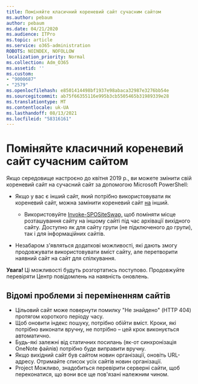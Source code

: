 ```yaml
---
title: Поміняйте класичний кореневий сайт сучасним сайтом
ms.author: pebaum
author: pebaum
ms.date: 04/21/2020
ms.audience: ITPro
ms.topic: article
ms.service: o365-administration
ROBOTS: NOINDEX, NOFOLLOW
localization_priority: Normal
ms.collection: Adm_O365
ms.assetid: ''
ms.custom:
- "9000687"
- "2579"
ms.openlocfilehash: e8501414498bf1937e98abaca32987e3276bb54e
ms.sourcegitcommit: ab75f66355116e995b3cb5505465b31989339e28
ms.translationtype: MT
ms.contentlocale: uk-UA
ms.lasthandoff: 08/13/2021
ms.locfileid: "58316161"
---
```

# <a name="swap-your-classic-root-site-with-a-modern-site"></a>Поміняйте класичний кореневий сайт сучасним сайтом

Якщо середовище настроєно до квітня 2019 р., ви можете змінити свій кореневий сайт на сучасний сайт за допомогою Microsoft PowerShell:

- Якщо у вас є інший сайт, який потрібно використовувати як кореневий сайт, можна замінити кореневий сайт [на](https://docs.microsoft.com/sharepoint/modern-root-site) інший. 
    - Використовуйте [Invoke-SPOSiteSwap,](https://docs.microsoft.com/powershell/module/sharepoint-online/invoke-spositeswap?view=sharepoint-ps) щоб поміняти місце розташування сайту на іншому сайті під час архівації вихідного сайту. Доступно як для сайту групи (не підключеного до групи), так і для інформаційних сайтів. 

- Незабаром з'являться додаткові можливості, які дають змогу продовжувати використовувати вміст сайту, але перетворити наявний сайт на сайт для спілкування. 

**Увага!** Ці можливості будуть розгортатись поступово. Продовжуйте перевіряти Центр повідомлень на наявність оновлень. 

## <a name="known-issues-with-swapping-sites"></a>Відомі проблеми зі переміненням сайтів

- Цільовий сайт може повернути помилку "Не знайдено" (HTTP 404) протягом короткого періоду часу.
- Щоб оновити індекс пошуку, потрібно обійти вміст. Кроки, які потрібно виконати вручну, не потрібно – цей крок виконується автоматично.
- Будь-які залежні від статичних посилань (як-от синхронізація OneNote файлів) потрібно буде виправити вручну.
- Якщо вихідний сайт був сайтом новин організації, оновіть URL-адресу. Отримайте список усіх сайтів новин організації.
- Project Можливо, знадобиться перевірити серверні сайти, щоб переконатися, що вони все ще пов'язані належним чином.
